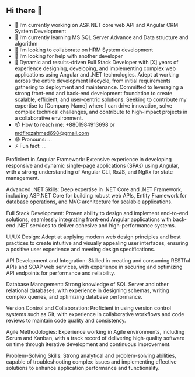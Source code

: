## Hi there 👋

- 🔭 I’m currently working on ASP.NET core web API and Angular  CRM System Development
- 🌱 I’m currently learning MS SQL Server Advance and Data structure and algorithm
- 👯 I’m looking to collaborate on HRM System development
- 🤔 I’m looking for help with another developer
- 💬 Dynamic and results-driven Full Stack Developer with [X] years of experience designing, developing, and implementing complex web applications using Angular and .NET technologies. Adept at working across the entire development lifecycle, from initial requirements gathering to deployment and maintenance. Committed to leveraging a strong front-end and back-end development foundation to create scalable, efficient, and user-centric solutions. Seeking to contribute my expertise to [Company Name] where I can drive innovation, solve complex technical challenges, and contribute to high-impact projects in a collaborative environment.
- 📫 How to reach me: +8801984913698 or mdfirozahmed698@gmail.com
- 😄 Pronouns: ...
- ⚡ Fun fact: ...


Proficient in Angular Framework: Extensive experience in developing responsive and dynamic single-page applications (SPAs) using Angular, with a strong understanding of Angular CLI, RxJS, and NgRx for state management.

Advanced .NET Skills: Deep expertise in .NET Core and .NET Framework, including ASP.NET Core for building robust web APIs, Entity Framework for database operations, and MVC architecture for scalable applications.

Full Stack Development: Proven ability to design and implement end-to-end solutions, seamlessly integrating front-end Angular applications with back-end .NET services to deliver cohesive and high-performance systems.

UI/UX Design: Adept at applying modern web design principles and best practices to create intuitive and visually appealing user interfaces, ensuring a positive user experience and meeting design specifications.

API Development and Integration: Skilled in creating and consuming RESTful APIs and SOAP web services, with experience in securing and optimizing API endpoints for performance and reliability.

Database Management: Strong knowledge of SQL Server and other relational databases, with experience in designing schemas, writing complex queries, and optimizing database performance.

Version Control and Collaboration: Proficient in using version control systems such as Git, with experience in collaborative workflows and code reviews to maintain code quality and consistency.

Agile Methodologies: Experience working in Agile environments, including Scrum and Kanban, with a track record of delivering high-quality software on time through iterative development and continuous improvement.

Problem-Solving Skills: Strong analytical and problem-solving abilities, capable of troubleshooting complex issues and implementing effective solutions to enhance application performance and functionality.
